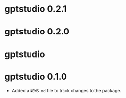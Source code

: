 # gptstudio 0.2.1

# gptstudio 0.2.0

# gptstudio

# gptstudio 0.1.0

* Added a `NEWS.md` file to track changes to the package.
